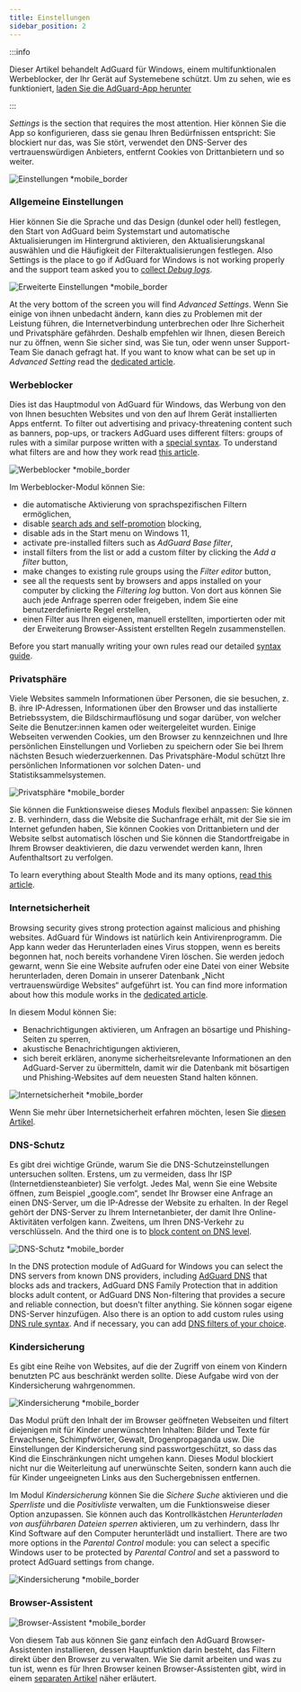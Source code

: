 ```yaml
---
title: Einstellungen
sidebar_position: 2
---
```


:::info

Dieser Artikel behandelt AdGuard für Windows, einem multifunktionalen Werbeblocker, der Ihr Gerät auf Systemebene schützt. Um zu sehen, wie es funktioniert, [laden Sie die AdGuard-App herunter](https://agrd.io/download-kb-adblock)

:::

_Settings_ is the section that requires the most attention. Hier können Sie die App so konfigurieren, dass sie genau Ihren Bedürfnissen entspricht: Sie blockiert nur das, was Sie stört, verwendet den DNS-Server des vertrauenswürdigen Anbieters, entfernt Cookies von Drittanbietern und so weiter.

![Einstellungen \*mobile\_border](https://cdn.adtidy.org/content/kb/ad_blocker/windows/overview/settings.png)

### Allgemeine Einstellungen

Hier können Sie die Sprache und das Design (dunkel oder hell) festlegen, den Start von AdGuard beim Systemstart und automatische Aktualisierungen im Hintergrund aktivieren, den Aktualisierungskanal auswählen und die Häufigkeit der Filteraktualisierungen festlegen. Also Settings is the place to go if AdGuard for Windows is not working properly and the support team asked you to [collect _Debug logs_](/adguard-for-windows/solving-problems/adguard-logs.md).

![Erweiterte Einstellungen \*mobile\_border](https://cdn.adtidy.org/content/kb/ad_blocker/windows/overview/advanced-settings.png)

At the very bottom of the screen you will find _Advanced Settings_. Wenn Sie einige von ihnen unbedacht ändern, kann dies zu Problemen mit der Leistung führen, die Internetverbindung unterbrechen oder Ihre Sicherheit und Privatsphäre gefährden. Deshalb empfehlen wir Ihnen, diesen Bereich nur zu öffnen, wenn Sie sicher sind, was Sie tun, oder wenn unser Support-Team Sie danach gefragt hat. If you want to know what can be set up in _Advanced Setting_ read the [dedicated article](/adguard-for-windows/solving-problems/low-level-settings.md).

### Werbeblocker

Dies ist das Hauptmodul von AdGuard für Windows, das Werbung von den von Ihnen besuchten Websites und von den auf Ihrem Gerät installierten Apps entfernt. To filter out advertising and privacy-threatening content such as banners, pop-ups, or trackers AdGuard uses different filters: groups of rules with a similar purpose written with a [special syntax](/general/ad-filtering/create-own-filters). To understand what filters are and how they work read [this article](/general/ad-filtering/how-ad-blocking-works).

![Werbeblocker \*mobile\_border](https://cdn.adtidy.org/content/kb/ad_blocker/windows/overview/settings_ad_blocker.png)

Im Werbeblocker-Modul können Sie:

- die automatische Aktivierung von sprachspezifischen Filtern ermöglichen,
- disable [search ads and self-promotion](/general/ad-filtering/search-ads) blocking,
- disable ads in the Start menu on Windows 11,
- activate pre-installed filters such as _AdGuard Base filter_,
- install filters from the list or add a custom filter by clicking the _Add a filter_ button,
- make changes to existing rule groups using the _Filter editor_ button,
- see all the requests sent by browsers and apps installed on your computer by clicking the _Filtering log_ button. Von dort aus können Sie auch jede Anfrage sperren oder freigeben, indem Sie eine benutzerdefinierte Regel erstellen,
- einen Filter aus Ihren eigenen, manuell erstellten, importierten oder mit der Erweiterung Browser-Assistent erstellten Regeln zusammenstellen.

Before you start manually writing your own rules read our detailed [syntax guide](/general/ad-filtering/create-own-filters).

### Privatsphäre

Viele Websites sammeln Informationen über Personen, die sie besuchen, z. B. ihre IP-Adressen, Informationen über den Browser und das installierte Betriebssystem, die Bildschirmauflösung und sogar darüber, von welcher Seite die Benutzer:innen kamen oder weitergeleitet wurden. Einige Webseiten verwenden Cookies, um den Browser zu kennzeichnen und Ihre persönlichen Einstellungen und Vorlieben zu speichern oder Sie bei Ihrem nächsten Besuch wiederzuerkennen. Das Privatsphäre-Modul schützt Ihre persönlichen Informationen vor solchen Daten- und Statistiksammelsystemen.

![Privatsphäre \*mobile\_border](https://cdn.adtidy.org/content/kb/ad_blocker/windows/overview/stealth-mode.png)

Sie können die Funktionsweise dieses Moduls flexibel anpassen: Sie können z. B. verhindern, dass die Website die Suchanfrage erhält, mit der Sie sie im Internet gefunden haben, Sie können Cookies von Drittanbietern und der Website selbst automatisch löschen und Sie können die Standortfreigabe in Ihrem Browser deaktivieren, die dazu verwendet werden kann, Ihren Aufenthaltsort zu verfolgen.

To learn everything about Stealth Mode and its many options, [read this article](/general/stealth-mode).

### Internetsicherheit

Browsing security gives strong protection against malicious and phishing websites. AdGuard für Windows ist natürlich kein Antivirenprogramm. Die App kann weder das Herunterladen eines Virus stoppen, wenn es bereits begonnen hat, noch bereits vorhandene Viren löschen. Sie werden jedoch gewarnt, wenn Sie eine Website aufrufen oder eine Datei von einer Website herunterladen, deren Domain in unserer Datenbank „Nicht vertrauenswürdige Websites“ aufgeführt ist. You can find more information about how this module works in the [dedicated article](/general/browsing-security).

In diesem Modul können Sie:

- Benachrichtigungen aktivieren, um Anfragen an bösartige und Phishing-Seiten zu sperren,
- akustische Benachrichtigungen aktivieren,
- sich bereit erklären, anonyme sicherheitsrelevante Informationen an den AdGuard-Server zu übermitteln, damit wir die Datenbank mit bösartigen und Phishing-Websites auf dem neuesten Stand halten können.

![Internetsicherheit \*mobile\_border](https://cdn.adtidy.org/content/kb/ad_blocker/windows/overview/browsing-security.png)

Wenn Sie mehr über Internetsicherheit erfahren möchten, lesen Sie [diesen Artikel](/general/browsing-security).

### DNS-Schutz

Es gibt drei wichtige Gründe, warum Sie die DNS-Schutzeinstellungen untersuchen sollten. Erstens, um zu vermeiden, dass Ihr ISP (Internetdiensteanbieter) Sie verfolgt. Jedes Mal, wenn Sie eine Website öffnen, zum Beispiel „google.com“, sendet Ihr Browser eine Anfrage an einen DNS-Server, um die IP-Adresse der Website zu erhalten. In der Regel gehört der DNS-Server zu Ihrem Internetanbieter, der damit Ihre Online-Aktivitäten verfolgen kann. Zweitens, um Ihren DNS-Verkehr zu verschlüsseln. And the third one is to [block content on DNS level](https://adguard-dns.io/kb/general/dns-filtering/).

![DNS-Schutz \*mobile\_border](https://cdn.adtidy.org/content/kb/ad_blocker/windows/overview/dns-settings.png)

In the DNS protection module of AdGuard for Windows you can select the DNS servers from known DNS providers, including [AdGuard DNS](https://adguard-dns.io/kb/) that blocks ads and trackers, AdGuard DNS Family Protection that in addition blocks adult content, or AdGuard DNS Non-filtering that provides a secure and reliable connection, but doesn't filter anything. Sie können sogar eigene DNS-Server hinzufügen. Also there is an option to add custom rules using [DNS rule syntax](https://adguard-dns.io/kb/general/dns-filtering-syntax/). And if necessary, you can add [DNS filters of your choice](https://filterlists.com).

### Kindersicherung

Es gibt eine Reihe von Websites, auf die der Zugriff von einem von Kindern benutzten PC aus beschränkt werden sollte. Diese Aufgabe wird von der Kindersicherung wahrgenommen.

![Kindersicherung \*mobile\_border](https://cdn.adtidy.org/content/kb/ad_blocker/windows/overview/parental-control.png)

Das Modul prüft den Inhalt der im Browser geöffneten Webseiten und filtert diejenigen mit für Kinder unerwünschten Inhalten: Bilder und Texte für Erwachsene, Schimpfwörter, Gewalt, Drogenpropaganda usw. Die Einstellungen der Kindersicherung sind passwortgeschützt, so dass das Kind die Einschränkungen nicht umgehen kann. Dieses Modul blockiert nicht nur die Weiterleitung auf unerwünschte Seiten, sondern kann auch die für Kinder ungeeigneten Links aus den Suchergebnissen entfernen.

Im Modul _Kindersicherung_ können Sie die _Sichere Suche_ aktivieren und die _Sperrliste_ und die _Positivliste_ verwalten, um die Funktionsweise dieser Option anzupassen. Sie können auch das Kontrollkästchen _Herunterladen von ausführbaren Dateien sperren_ aktivieren, um zu verhindern, dass Ihr Kind Software auf den Computer herunterlädt und installiert. There are two more options in the _Parental Control_ module: you can select a specific Windows user to be protected by _Parental Control_ and set a password to protect AdGuard settings from change.

![Kindersicherung \*mobile\_border](https://cdn.adtidy.org/content/kb/ad_blocker/windows/overview/parental-control.png)

### Browser-Assistent

![Browser-Assistent \*mobile\_border](https://cdn.adtidy.org/content/kb/ad_blocker/windows/browser-assistant/browser-assistant.png)

Von diesem Tab aus können Sie ganz einfach den AdGuard Browser-Assistenten installieren, dessen Hauptfunktion darin besteht, das Filtern direkt über den Browser zu verwalten. Wie Sie damit arbeiten und was zu tun ist, wenn es für Ihren Browser keinen Browser-Assistenten gibt, wird in einem [separaten Artikel](/adguard-for-windows/browser-assistant.md) näher erläutert.
